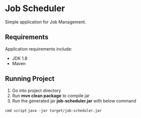 # Job Scheduler

Simple application for Job Management.


## Requirements
Application requirements include:
* JDK 1.8
* Maven

## Running Project
1. Go into project directory
2. Run **mvn clean package** to compile jar
3. Run the generated jar **job-scheduler.jar** with below command

```` cmd script ````
  `java -jar target/job-scheduler.jar`



